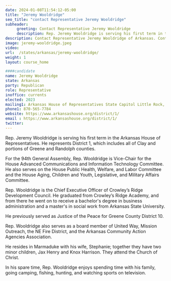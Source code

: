 ```yaml
---
date: 2024-01-08T11:54:12-05:00
title: "Jeremy Wooldridge"
seo_title: "contact Representative Jeremy Wooldridge"
subheader:
     greeting: Contact Representative Jeremy Wooldridge
     description: Rep. Jeremy Wooldridge is serving his first term in the Arkansas House of Representatives. He represents District 1, which includes all of Clay and portions of Greene and Randolph counties.
description: Contact Representative Jeremy Wooldridge of Arkansas. Contact information for Jeremy Wooldridge includes email address, phone number, and mailing address.
image: jeremy-wooldridge.jpeg
video:
url:  /states/arkansas/jeremy-wooldridge/
weight: 1
layout: course_home

####candidate
name: Jeremy Wooldridge
state: Arkansas
party: Republican
role: Representative
inoffice: currents
elected: 2023
mailing1: Arkansas House of Representatives State Capitol Little Rock, AR 72201
phone1: 870-565-7784
website: https://www.arkansashouse.org/district/1/
email : https://www.arkansashouse.org/district/1/
twitter:
---
```


Rep. Jeremy Wooldridge is serving his first term in the Arkansas House of Representatives. He represents District 1, which includes all of Clay and portions of Greene and Randolph counties.

For the 94th General Assembly, Rep. Wooldridge is Vice-Chair for the House Advanced Communications and Information Technology Committee. He also serves on the House Public Health, Welfare, and Labor Committee and the House Aging, Children and Youth, Legislative, and Military Affairs Committee.

Rep. Wooldridge is the Chief Executive Officer of Crowley’s Ridge Development Council. He graduated from Crowley’s Ridge Academy, and from there he went on to receive a bachelor's degree in business administration and a master's in social work from Arkansas State University.

He previously served as Justice of the Peace for Greene County District 10.

Rep. Wooldridge also serves as a board member of United Way, Mission Outreach, the NE Fire District, and the Arkansas Community Action Agencies Association.

He resides in Marmaduke with his wife, Stephanie; together they have two minor children, Jax Henry and Knox Harrison. They attend the Church of Christ.

In his spare time, Rep. Wooldridge enjoys spending time with his family, going camping, fishing, hunting, and watching sports on television.
